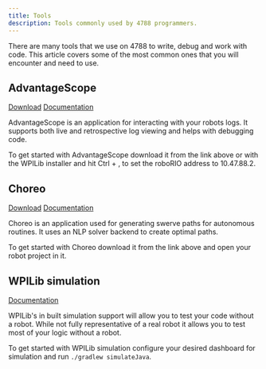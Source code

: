 ```yaml
---
title: Tools
description: Tools commonly used by 4788 programmers.
---
```


There are many tools that we use on 4788 to write, debug and work with code. This article covers some of the most common ones that you will encounter and need to use.

## AdvantageScope

[Download](https://github.com/Mechanical-Advantage/AdvantageScope/releases/)
[Documentation](https://github.com/Mechanical-Advantage/AdvantageScope/tree/main/docs)

AdvantageScope is an application for interacting with your robots logs. It supports both live and retrospective log viewing and helps with debugging code.

To get started with AdvantageScope download it from the link above or with the WPILib installer and hit Ctrl + , to set the roboRIO address to 10.47.88.2.

## Choreo

[Download](https://github.com/SleipnirGroup/Choreo/releases)
[Documentation](https://sleipnirgroup.github.io/Choreo/)

Choreo is an application used for generating swerve paths for autonomous routines. It uses an NLP solver backend to create optimal paths.

To get started with Choreo download it from the link above and open your robot project in it.

## WPILib simulation

[Documentation](https://docs.wpilib.org/en/stable/docs/software/wpilib-tools/robot-simulation/introduction.html)

WPILib's in built simulation support will allow you to test your code without a robot. While not fully representative of a real robot it allows you to test most of your logic without a robot.

To get started with WPILib simulation configure your desired dashboard for simulation and run `./gradlew simulateJava`.
